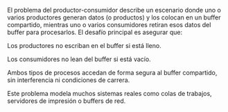 El problema del productor-consumidor describe un escenario donde uno o varios productores generan datos (o productos) y los colocan en un buffer compartido, mientras uno o varios consumidores retiran esos datos del buffer para procesarlos.
El desafío principal es asegurar que:

Los productores no escriban en el buffer si está lleno.

Los consumidores no lean del buffer si está vacío.

Ambos tipos de procesos accedan de forma segura al buffer compartido, sin interferencia ni condiciones de carrera.

Este problema modela muchos sistemas reales como colas de trabajos, servidores de impresión o buffers de red.